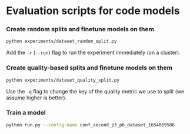 # Evaluation scripts for code models 

### Create random splits and finetune models on them

```bash
python experiments/dataset_random_split.py
```

Add the `-r` (`--run`) flag to run the experiment immediately (on a cluster).

### Create quality-based splits and finetune models on them

```bash
python experiments/dataset_quality_split.py
```

Use the `-q` flag to change the key of the quality metric we use to split (we assume higher is better). 

### Train a model

```bash
python run.py --config-name conf_second_p3_pb_dataset_1654869586
```